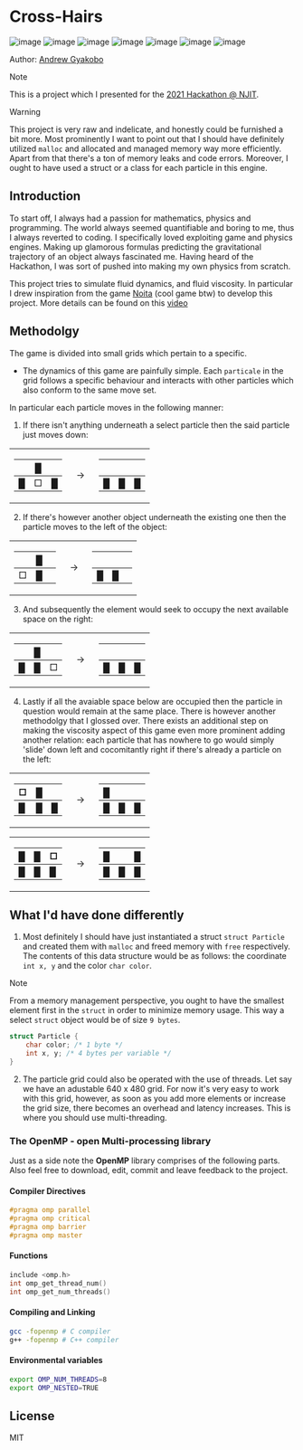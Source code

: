 # Cross-Hairs

![image](https://img.shields.io/badge/Devpost-003E54?style=for-the-badge&logo=Devpost&logoColor=white)
![image](https://img.shields.io/badge/C-00599C?style=for-the-badge&logo=c&logoColor=white)
![image](https://img.shields.io/badge/C%2B%2B-00599C?style=for-the-badge&logo=c%2B%2B&logoColor=white)
![image](https://img.shields.io/badge/Python-FFD43B?style=for-the-badge&logo=python&logoColor=blue)
![image](https://img.shields.io/badge/OpenCV-27338e?style=for-the-badge&logo=OpenCV&logoColor=white)
![image](https://img.shields.io/badge/CMake-064F8C?style=for-the-badge&logo=cmake&logoColor=white)
![image](https://img.shields.io/badge/windows%20terminal-4D4D4D?style=for-the-badge&logo=windows%20terminal&logoColor=white)

Author: [Andrew Gyakobo](https://github.com/Gyakobo)

>[!NOTE]
>This is a project which I presented for the [2021 Hackathon @ NJIT](https://devpost.com/software/cross-hairs).  

>[!WARNING]
>This project is very raw and indelicate, and honestly could be furnished a bit more. Most prominently I want to point out that I should have definitely utilized `malloc` and allocated and managed memory way more efficiently. Apart from that there's a ton of memory leaks and code errors. Moreover, I ought to have used a struct or a class for each particle in this engine.  

## Introduction

To start off, I always had a passion for mathematics, physics and programming. The world always seemed quantifiable and boring to me, thus I always reverted to coding. I specifically loved exploiting game and physics engines. Making up glamorous formulas predicting the gravitational trajectory of an object always fascinated me. Having heard of the Hackathon, I was sort of pushed into making my own physics from scratch.

This project tries to simulate fluid dynamics, and fluid viscosity. In particular I drew inspiration from the game [Noita](https://store.steampowered.com/app/881100/Noita/) (cool game btw) to develop this project. More details can be found on this [video](https://youtu.be/mcoHVF-JWog?si=MOAMeUlSdaGBlRED)

## Methodolgy

The game is divided into small grids which pertain to a specific.

* The dynamics of this game are painfully simple. Each `particale` in the grid follows a specific behaviour and interacts with other particles which also conform to the same move set.

In particular each particle moves in the following manner:

1. If there isn't anything underneath a select particle then the said particle just moves down:

<table>

<tr><td>

|   | █ |   |
|---|---|---|
| █ | □ | █ |

</td><td>

&nbsp;
→
&nbsp;

</td><td>

|   | &nbsp; |   |
|---|---|---|
| █ | █ | █ |

</td></tr>

</table>

2. If there's however another object underneath the existing one then the particle moves to the left of the object:

<table>

<tr><td>

|   | █ |   |
|---|---|---|
| □ | █ |   |

</td><td>

&nbsp;
→
&nbsp;

</td><td>

|   | &nbsp; |   |
|---|---|---|
| █ | █ |   |

</td></tr>

</table>

3. And subsequently the element would seek to occupy the next available space on the right: 

<table>

<tr><td>

|   | █ |   |
|---|---|---|
| █ | █ | □ |

</td><td>

&nbsp;
→
&nbsp;

</td><td>

|   | &nbsp; |   |
|---|---|---|
| █ | █ | █ |

</td></tr>

</table>

4. Lastly if all the avaiable space below are occupied then the particle in question would remain at the same place. There is however another methodolgy that I glossed over. There exists an additional step on making the viscosity aspect of this game even more prominent adding another relation: each particle that has nowhere to go would simply 'slide' down left and cocomitantly right if there's already a particle on the left:

<table>

<tr><td>

| □ | █ |   |
|---|---|---|
| █ | █ | █ |

</td><td>

&nbsp;
→
&nbsp;

</td><td>

| █ |   |   |
|---|---|---|
| █ | █ | █ |

</td></tr>

</table>


<table>

<tr><td>

| █ | █ | □ |
|---|---|---|
| █ | █ | █ |

</td><td>

&nbsp;
→
&nbsp;

</td><td>

| █ |   | █ |
|---|---|---|
| █ | █ | █ |

</td></tr>

</table>

## What I'd have done differently

1. Most definitely I should have just instantiated a struct `struct Particle` and created them with `malloc` and freed memory with `free` respectively. The contents of this data structure would be as follows: the coordinate `int x, y` and the color `char color`. 

>[!NOTE]
>From a memory management perspective, you ought to have the smallest element first in the `struct` in order to minimize memory usage. This way a select `struct` object would be of size `9 bytes`.

```c
struct Particle {
    char color; /* 1 byte */
    int x, y; /* 4 bytes per variable */
}
```

2. The particle grid could also be operated with the use of threads. Let say we have an adustable 640 x 480 grid. For now it's very easy to work with this grid, however, as soon as you add more elements or increase the grid size, there becomes an overhead and latency increases. This is where you should use multi-threading.

### The OpenMP - open Multi-processing library 

Just as a side note the **OpenMP** library comprises of the following parts. Also feel free to download, edit, commit and leave feedback to the project.

#### Compiler Directives

```c
#pragma omp parallel
#pragma omp critical
#pragma omp barrier
#pragma omp master
```

#### Functions

```c
include <omp.h>
int omp_get_thread_num()
int omp_get_num_threads()
```

#### Compiling and Linking

```bash
gcc -fopenmp # C compiler
g++ -fopenmp # C++ compiler
```

#### Environmental variables

```bash
export OMP_NUM_THREADS=8
export OMP_NESTED=TRUE
```


## License
MIT